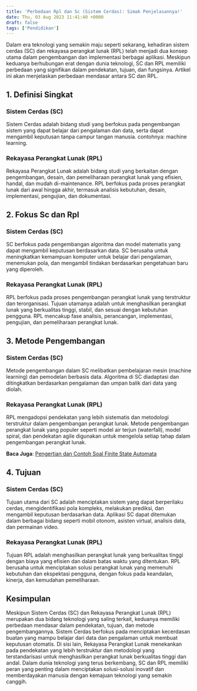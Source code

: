 ```yaml
---
title: 'Perbedaan Rpl dan Sc (Sistem Cerdas): Simak Penjelasannya!'
date: Thu, 03 Aug 2023 11:41:40 +0000
draft: false
tags: ['Pendidikan']
---
```


Dalam era teknologi yang semakin maju seperti sekarang, kehadiran sistem cerdas (SC) dan rekayasa perangkat lunak (RPL) telah menjadi dua konsep utama dalam pengembangan dan implementasi berbagai aplikasi. Meskipun keduanya berhubungan erat dengan dunia teknologi, SC dan RPL memiliki perbedaan yang signifikan dalam pendekatan, tujuan, dan fungsinya. Artikel ini akan menjelaskan perbedaan mendasar antara SC dan RPL.

1\. Definisi Singkat
--------------------

### Sistem Cerdas (SC)

Sistem Cerdas adalah bidang studi yang berfokus pada pengembangan sistem yang dapat belajar dari pengalaman dan data, serta dapat mengambil keputusan tanpa campur tangan manusia. contohnya: machine learning.

### Rekayasa Perangkat Lunak (RPL)

Rekayasa Perangkat Lunak adalah bidang studi yang berkaitan dengan pengembangan, desain, dan pemeliharaan perangkat lunak yang efisien, handal, dan mudah di-maintenance. RPL berfokus pada proses perangkat lunak dari awal hingga akhir, termasuk analisis kebutuhan, desain, implementasi, pengujian, dan dokumentasi.

**2\. Fokus Sc dan Rpl**
------------------------

### Sistem Cerdas (SC)

SC berfokus pada pengembangan algoritma dan model matematis yang dapat mengambil keputusan berdasarkan data. SC berusaha untuk meningkatkan kemampuan komputer untuk belajar dari pengalaman, menemukan pola, dan mengambil tindakan berdasarkan pengetahuan baru yang diperoleh.

### Rekayasa Perangkat Lunak (RPL)

RPL berfokus pada proses pengembangan perangkat lunak yang terstruktur dan terorganisasi. Tujuan utamanya adalah untuk menghasilkan perangkat lunak yang berkualitas tinggi, stabil, dan sesuai dengan kebutuhan pengguna. RPL mencakup fase analisis, perancangan, implementasi, pengujian, dan pemeliharaan perangkat lunak.

**3\. Metode Pengembangan**
---------------------------

### Sistem Cerdas (SC)

Metode pengembangan dalam SC melibatkan pembelajaran mesin (machine learning) dan pemodelan berbasis data. Algoritma di SC diadaptasi dan ditingkatkan berdasarkan pengalaman dan umpan balik dari data yang diolah.

### Rekayasa Perangkat Lunak (RPL)

RPL mengadopsi pendekatan yang lebih sistematis dan metodologi terstruktur dalam pengembangan perangkat lunak. Metode pengembangan perangkat lunak yang populer seperti model air terjun (waterfall), model spiral, dan pendekatan agile digunakan untuk mengelola setiap tahap dalam pengembangan perangkat lunak.

**Baca Juga**: [Pengertian dan Contoh Soal Finite State Automata](https://blog.ajiekusumadhany.com/pengertian-jenis-finite-state-automata/)

**4\. Tujuan**
--------------

### Sistem Cerdas (SC)

Tujuan utama dari SC adalah menciptakan sistem yang dapat berperilaku cerdas, mengidentifikasi pola kompleks, melakukan prediksi, dan mengambil keputusan berdasarkan data. Aplikasi SC dapat ditemukan dalam berbagai bidang seperti mobil otonom, asisten virtual, analisis data, dan permainan video.

### Rekayasa Perangkat Lunak (RPL)

Tujuan RPL adalah menghasilkan perangkat lunak yang berkualitas tinggi dengan biaya yang efisien dan dalam batas waktu yang ditentukan. RPL berusaha untuk menciptakan solusi perangkat lunak yang memenuhi kebutuhan dan ekspektasi pengguna, dengan fokus pada keandalan, kinerja, dan kemudahan pemeliharaan.

**Kesimpulan**
--------------

Meskipun Sistem Cerdas (SC) dan Rekayasa Perangkat Lunak (RPL) merupakan dua bidang teknologi yang saling terkait, keduanya memiliki perbedaan mendasar dalam pendekatan, tujuan, dan metode pengembangannya. Sistem Cerdas berfokus pada menciptakan kecerdasan buatan yang mampu belajar dari data dan pengalaman untuk membuat keputusan otomatis. Di sisi lain, Rekayasa Perangkat Lunak menekankan pada pendekatan yang lebih terstruktur dan metodologi yang terstandarisasi untuk menghasilkan perangkat lunak berkualitas tinggi dan andal. Dalam dunia teknologi yang terus berkembang, SC dan RPL memiliki peran yang penting dalam menciptakan solusi-solusi inovatif dan memberdayakan manusia dengan kemajuan teknologi yang semakin canggih.